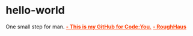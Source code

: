 # hello-world
One small step for man.
<font color="FF3B00"><u><b>- This is my GitHub for Code:You.</u></b>
<u><b>- RoughHaus</u></b></font>
